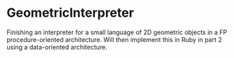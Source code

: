 GeometricInterpreter
====================

Finishing an interpreter for a small language of 2D geometric objects in a FP procedure-oriented architecture. Will then implement this in Ruby in part 2 using a data-oriented architecture. 
